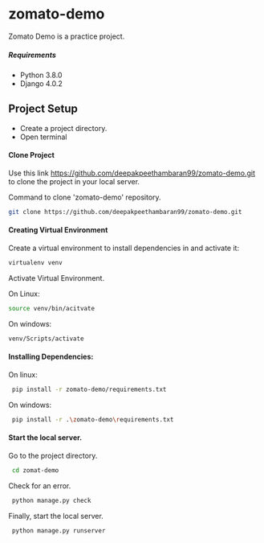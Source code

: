 # zomato-demo

Zomato Demo is a practice project.

##### Requirements
- Python 3.8.0
- Django 4.0.2


## Project Setup

 - Create a project directory.
 - Open terminal

#### Clone Project

Use this link https://github.com/deepakpeethambaran99/zomato-demo.git to clone the project in your local server.

Command to clone 'zomato-demo' repository.

```bash
git clone https://github.com/deepakpeethambaran99/zomato-demo.git
```

#### Creating Virtual Environment
Create a virtual environment to install dependencies in and activate it:

```bash
virtualenv venv
```

Activate Virtual Environment.

On Linux:

```sh
source venv/bin/acitvate
```

On windows:
```bash
venv/Scripts/activate
```

#### Installing Dependencies:

On linux:
```sh
 pip install -r zomato-demo/requirements.txt
```

On windows:
```bash
 pip install -r .\zomato-demo\requirements.txt
```
#### Start the local server.

Go to the project directory.

```bash
 cd zomat-demo
```

Check for an error.
```bash
 python manage.py check
```
Finally, start the local server.

```bash
 python manage.py runserver
```

